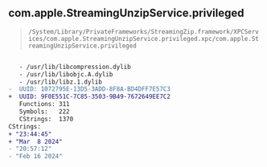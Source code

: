 ## com.apple.StreamingUnzipService.privileged

> `/System/Library/PrivateFrameworks/StreamingZip.framework/XPCServices/com.apple.StreamingUnzipService.privileged.xpc/com.apple.StreamingUnzipService.privileged`

```diff

   - /usr/lib/libcompression.dylib
   - /usr/lib/libobjc.A.dylib
   - /usr/lib/libz.1.dylib
-  UUID: 1072795E-13D5-3ADD-8F8A-BD4DFF7E57C3
+  UUID: 9F0E551C-7C85-3503-9B49-7672649EE7C2
   Functions: 311
   Symbols:   222
   CStrings:  1370
CStrings:
+ "23:44:45"
+ "Mar  8 2024"
- "20:57:12"
- "Feb 16 2024"

```
